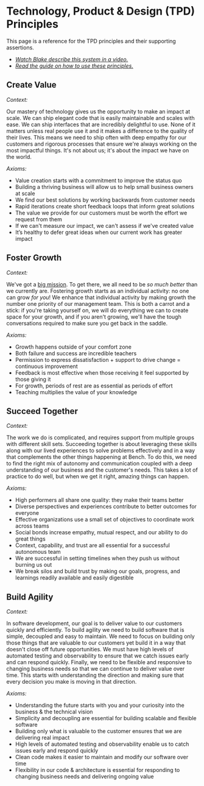 # Technology, Product & Design (TPD) Principles

This page is a reference for the TPD principles and their supporting assertions.

- _[Watch Blake describe this system in a video.](https://www.instagram.com/tv/CHyqMh8hTVW/)_
- _[Read the guide on how to use these principles.](culture-and-principles.md)_

## Create Value

*Context:*

Our mastery of technology gives us the opportunity to make an impact at scale. We can ship elegant code that is easily maintainable and scales with ease. We can ship interfaces that are incredibly delightful to use. None of it matters unless real people use it and it makes a difference to the quality of their lives. This means we need to ship often with deep empathy for our customers and rigorous processes that ensure we're always working on the most impactful things. It's not about us; it's about the impact we have on the world.

*Axioms:*
- Value creation starts with a commitment to improve the status quo
- Building a thriving business will allow us to help small business owners at scale
- We find our best solutions by working backwards from customer needs
- Rapid iterations create short feedback loops that inform great solutions
- The value we provide for our customers must be worth the effort we request from them
- If we can't measure our impact, we can't assess if we've created value
- It’s healthy to defer great ideas when our current work has greater impact

## Foster Growth

*Context:*

We've got a [big mission](https://bench.co/go/culture/). To get there, we all need to be _so much better_ than we currently are. Fostering growth starts as an individual activity: no one can grow _for you_! We enhance that individual activity by making growth the number one priority of our management team. This is both a carrot and a stick: if you're taking yourself on, we will do everything we can to create space for your growth, and if you aren't growing, we'll have the tough conversations required to make sure you get back in the saddle.

*Axioms:*
- Growth happens outside of your comfort zone
- Both failure and success are incredible teachers
- Permission to express dissatisfaction + support to drive change = continuous improvement
- Feedback is most effective when those receiving it feel supported by those giving it
- For growth, periods of rest are as essential as periods of effort
- Teaching multiplies the value of your knowledge

## Succeed Together

*Context:*

The work we do is complicated, and requires support from multiple groups with different skill sets. Succeeding together is about leveraging these skills along with our lived experiences to solve problems effectively and in a way that complements the other things happening at Bench. To do this, we need to find the right mix of autonomy and communication coupled with a deep understanding of our business and the customer's needs. This takes a lot of practice to do well, but when we get it right, amazing things can happen.

*Axioms:*
- High performers all share one quality: they make their teams better
- Diverse perspectives and experiences contribute to better outcomes for everyone
- Effective organizations use a small set of objectives to coordinate work across teams
- Social bonds increase empathy, mutual respect, and our ability to do great things
- Context, capability, and trust are all essential for a successful autonomous team
- We are successful in setting timelines when they push us without burning us out
- We break silos and build trust by making our goals, progress, and learnings readily available and easily digestible

## Build Agility

*Context:*

In software development, our goal is to deliver value to our customers quickly and efficiently. To build agility we need to build software that is simple, decoupled and easy to maintain.  We need to focus on building only those things that are valuable to our customers yet build it in a way that doesn't close off future opportunities.  We must have high levels of automated testing and observability to ensure that we catch issues early and can respond quickly. Finally, we need to be flexible and responsive to changing business needs so that we can continue to deliver value over time.  This starts with understanding the direction and making sure that every decision you make is moving in that direction.

*Axioms:*

- Understanding the future starts with you and your curiosity into the business & the technical vision
- Simplicity and decoupling are essential for building scalable and flexible software
- Building only what is valuable to the customer ensures that we are delivering real impact
- High levels of automated testing and observability enable us to catch issues early and respond quickly
- Clean code makes it easier to maintain and modify our software over time
- Flexibility in our code & architecture is essential for responding to changing business needs and delivering ongoing value
